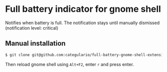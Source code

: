 # Full battery indicator for gnome shell

Notifies when battery is full. The notification stays until manually dismissed
(notification level: critical)

## Manual installation

```bash
$ git clone git@github.com:categulario/full-battery-gnome-shell-extension.git ~/.local/share/gnome-shell/extensions/fullbattery@categulario.tk
```

Then reload gnome shell using `Alt+F2`, enter `r` and press enter.
